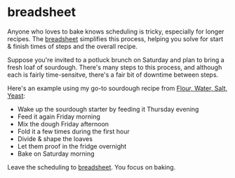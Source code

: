 # breadsheet
Anyone who loves to bake knows scheduling is tricky, especially for longer recipes.  The [breadsheet](http://breadsheet.appspot.com) simplifies this process, helping you solve for start & finish times of steps and the overall recipe.

Suppose you're invited to a potluck brunch on Saturday and plan to bring a fresh loaf of sourdough.  There's many steps to this process, and although each is fairly time-sensitve, there's a fair bit of downtime between steps.

Here's an example using my go-to sourdough recipe from [Flour, Water, Salt, Yeast](https://kensartisan.com/flour-water-salt-yeast/):
* Wake up the sourdough starter by feeding it Thursday evening
* Feed it again Friday morning
* Mix the dough Friday afternoon
* Fold it a few times during the first hour
* Divide & shape the loaves
* Let them proof in the fridge overnight
* Bake on Saturday morning

Leave the scheduling to [breadsheet](http://breadsheet.appspot.com).  You focus on baking.
